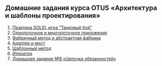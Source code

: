 ## Домашние задания курса OTUS «Архитектура и шаблоны проектирования»
1) [Практика SOLID, игра "Танковый бой"](./hw01)
2) [Однопоточное и многопоточное приложения](./hw02)
3) [Фабричный метод и абстрактная фабрика](./hw04)
5) [Адаптер и мост](./hw05)
6) [Шаблонный метод](./hw06)
7) [Итератор](./hw07)
8) [Домашнее задание №8 «Цепочка обязанностей»](./hw08)
